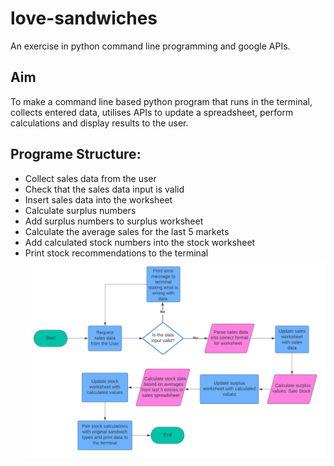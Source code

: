 # love-sandwiches
An exercise in python command line programming and google APIs.

## Aim
To make a command line based python program that runs in the terminal, collects entered data, utilises APIs to update a spreadsheet, perform calculations and display results to the user.

## Programe Structure:
- Collect sales data from the user
- Check that the sales data input is valid
- Insert sales data into the worksheet
- Calculate surplus numbers
- Add surplus numbers to surplus worksheet
- Calculate the average sales for the last 5 markets
- Add calculated stock numbers into the stock worksheet
- Print stock recommendations to the terminal
![Project Flowchart](/love-sandwiches-flowchart.png)
